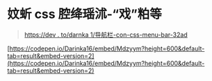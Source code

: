 # 妏蚚 css 腔绛瑶沭-“戏”粕等

> [https://dev . to/darnka 1/导航栏-con-css-menu-bar-32ad](https://dev.to/darinka1/barra-de-navegacion-con-css-menu-bar-32ad)

[https://codepen.io/Darinka16/embed/Mdzyym?height=600&default-tab=result&embed-version=2](https://codepen.io/Darinka16/embed/Mdzyym?height=600&default-tab=result&embed-version=2)